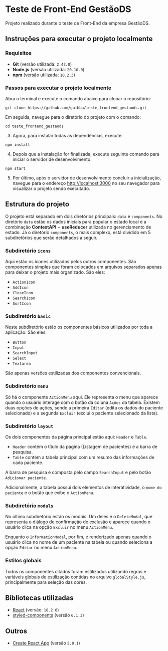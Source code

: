 # Teste de Front-End GestãoDS

Projeto realizado durante o teste de Front-End da empresa GestãoDS.

## Instruções para executar o projeto localmente

### Requisitos

- **Git** (versão utilizada: `2.43.0`)
- **Node.js** (versão utilizada: `20.10.0`)
- **npm** (versão utilizada: `10.2.3`)

### Passos para executar o projeto localmente

Abra o terminal e execute o comando abaixo para clonar o repositório:

```
git clone https://github.com/guibba/teste_frontend_gestaods.git
```

Em seguida, navegue para o diretório do projeto com o comando:

```
cd teste_frontend_gestaods
```

3. Agora, para instalar todas as dependências, execute:

```
npm install
```

4. Depois que a instalação for finalizada, execute seguinte comando para iniciar o servidor de desenvolvimento:

```
npm start
```

5. Por último, após o servidor de desenvolvimento concluir a inicialização, navegue para o endereço [http://localhost:3000](http://localhost:3000) no seu navegador para visualizar o projeto sendo executado.

## Estrutura do projeto

O projeto está separado em dois diretórios principais: `data` e `components`. No diretório `data` estão os dados iniciais para popular o estado local e a combinação **ContextAPI** + **useReducer** utilizada no gerenciamento de estado. Já o diretório `components`, o mais complexo, está dividido em 5 subdiretórios que serão detalhados a seguir.

### Subdiretório `icons`

Aqui estão os ícones utilizados pelos outros componentes. São componentes simples que foram colocados em arquivos separados apenas para deixar o projeto mais organizado. São eles:

- `ActionIcon`
- `AddIcon`
- `CloseIcon`
- `SearchIcon`
- `SortIcon`

### Subdiretório `basic`

Neste subdiretório estão os componentes básicos utilizados por toda a aplicação. São eles:

- `Button`
- `Input`
- `SearchInput`
- `Select`
- `Textarea`

São apenas versões estilizadas dos componentes convencionais.

### Subdiretório `menu`

Só há o componente `ActionMenu` aqui. Ele representa o menu que aparece quando o usuário interage com o botão da coluna `Ações` da tabela. Existem duas opções de ações, sendo a primeira `Editar` (edita os dados do paciente selecionado) e a segunda `Excluir` (exclui o paciente selecionado da lista).

### Subdiretório `layout`

Os dois componentes da página principal estão aqui: `Header` e `Table`.

- `Header` contém o título da página (Listagem de pacientes) e a barra de pesquisa.
- `Table` contém a tabela principal com um resumo das informações de cada paciente.

A barra de pesquisa é composta pelo campo `SearchInput` e pelo botão `Adicionar paciente`.

Adicionalmente, a tabela possui dois elementos de interatividade, o `nome do paciente` e o botão que exibe o `ActionMenu`.

### Subdiretório `modals`

No último subdiretório estão os modais. Um deles é o `DeleteModal`, que representa o diálogo de confirmação de exclusão e aparece quando o usuário clica na opção `Excluir` no menu `ActionMenu`.

Enquanto o `InformationModal`, por fim, é renderizado apenas quando o usuário clica no nome de um paciente na tabela ou quando seleciona a opção `Editar` no menu `ActionMenu`.

### Estilos globais

Todos os componentes citados foram estilizados utilizando regras e variáveis globais de estilização contidas no arquivo `globalStyle.js`, principalmente para seleção das cores.

## Bibliotecas utilizadas

- [React](https://react.dev/) (versão: `18.2.0`)
- [styled-components](https://styled-components.com/) (versão `6.1.3`)

## Outros

- [Create React App](https://github.com/facebook/create-react-app) (versão `5.0.1`)
